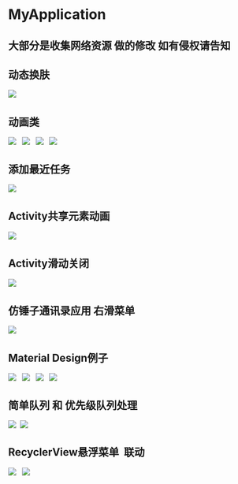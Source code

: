 # MyApplication
## 大部分是收集网络资源 做的修改 如有侵权请告知
## 动态换肤
![](/ScreenShoot/SkinLoaderScreenShoot.gif )  
## 动画类
![](/ScreenShoot/AnimSVGScreenShoot.gif )  
![](/ScreenShoot/AnimScreenShoot.gif )  
![](/ScreenShoot/AnimScreenShoot1.gif )  
![](/ScreenShoot/AutoLineLayoutScreenShoot.gif )
## 添加最近任务
![](/ScreenShoot/AddRecentTaskScreenShoot.gif)  
## Activity共享元素动画
![](/ScreenShoot/SceneTransitionScreenShoot.gif ) 
## Activity滑动关闭
![](/ScreenShoot/SwipBackCloseScreenShoot.gif )  
## 仿锤子通讯录应用 右滑菜单
![](/ScreenShoot/RightSwipMenuScreenShoot.gif )  
## Material Design例子
![](/ScreenShoot/CollapsingToolbarLayoutScreenShoot.gif )  
![](/ScreenShoot/NestedScrolling1ScreenShoot.gif )  
![](/ScreenShoot/NestedScrolling2ScreenShoot.gif )  
![](/ScreenShoot/NestedScrollingScreenShoot.gif )  
## 简单队列 和 优先级队列处理
![](/ScreenShoot/SimpleQueueScreenShoot.gif ) 
![](/ScreenShoot/PriorityQueueScreenShoot.gif )  
## RecyclerView悬浮菜单  联动
![](/ScreenShoot/RecyclerViewItemDecorationScreenShoot.gif )  
![](/ScreenShoot/RecyclerViewRelatedScreenShoot.gif )  
